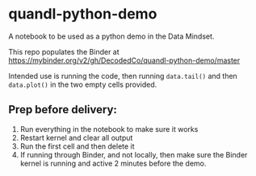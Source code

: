 # quandl-python-demo
A notebook to be used as a python demo in the Data Mindset.

This repo populates the Binder at https://mybinder.org/v2/gh/DecodedCo/quandl-python-demo/master


Intended use is running the code, then running `data.tail()` and then `data.plot()` in the two empty cells provided.

## Prep before delivery:
  1. Run everything in the notebook to make sure it works
  2. Restart kernel and clear all output
  3. Run the first cell and then delete it
  4. If running through Binder, and not locally, then make sure the Binder kernel is running and active 2 minutes before the demo.
